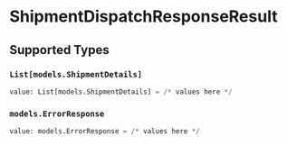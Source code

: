 # ShipmentDispatchResponseResult


## Supported Types

### `List[models.ShipmentDetails]`

```python
value: List[models.ShipmentDetails] = /* values here */
```

### `models.ErrorResponse`

```python
value: models.ErrorResponse = /* values here */
```

